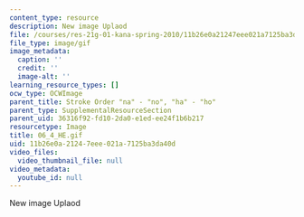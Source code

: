 ```yaml
---
content_type: resource
description: New image Uplaod
file: /courses/res-21g-01-kana-spring-2010/11b26e0a21247eee021a7125ba3da40d_06_4_HE.gif
file_type: image/gif
image_metadata:
  caption: ''
  credit: ''
  image-alt: ''
learning_resource_types: []
ocw_type: OCWImage
parent_title: Stroke Order "na" - "no", "ha" - "ho"
parent_type: SupplementalResourceSection
parent_uid: 36316f92-fd10-2da0-e1ed-ee24f1b6b217
resourcetype: Image
title: 06_4_HE.gif
uid: 11b26e0a-2124-7eee-021a-7125ba3da40d
video_files:
  video_thumbnail_file: null
video_metadata:
  youtube_id: null
---
```

New image Uplaod

